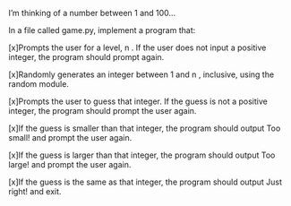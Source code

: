 I’m thinking of a number between 1 and 100…

In a file called game.py, implement a program that:

[x]Prompts the user for a level,
n
. If the user does not input a positive integer, the program should prompt again.

[x]Randomly generates an integer between 1 and
n
, inclusive, using the random module.

[x]Prompts the user to guess that integer. If the guess is not a positive integer, the program should prompt the user again.

[x]If the guess is smaller than that integer, the program should output Too small! and prompt the user again.

[x]If the guess is larger than that integer, the program should output Too large! and prompt the user again.

[x]If the guess is the same as that integer, the program should output Just right! and exit.
